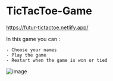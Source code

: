# TicTacToe-Game
https://futur-tictactoe.netlify.app/

  In this game you can :
  
    - Choose your names
    - Play the game 
    - Restart when the game is won or tied
    
    
![image](https://github.com/Maximebtz/TicTacToe-Game/assets/120190748/f2762bdd-7a34-45d5-8b5a-f6c3296fefb5)
